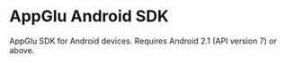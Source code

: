 AppGlu Android SDK
==================

AppGlu SDK for Android devices. Requires Android 2.1 (API version 7) or above.